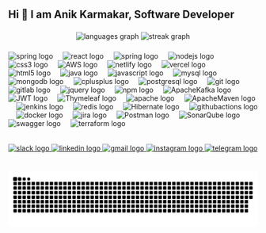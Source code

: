 <h2 align="left">Hi 👋 I am Anik Karmakar, Software Developer</h2>

###

<div align="center">
  <img src="https://github-readme-stats.vercel.app/api/top-langs?username=Anik-Dv&locale=en&hide_title=false&layout=compact&card_width=320&langs_count=5&theme=dracula&hide_border=false" height="150" alt="languages graph"  />
  <img src="https://streak-stats.demolab.com/?user=Anik-Dv&locale=en&mode=daily&theme=dracula&hide_border=false&&card_width=320&border_radius=5" height="150" alt="streak graph"  />
<!-- <img align="right" height="150" src="https://avatars.githubusercontent.com/u/104680177?v=4"  /> -->
</div>

###


###

<div align="left">
  <img src="https://img.shields.io/badge/spring-%236DB33F.svg" height="30" alt="spring logo"  />
  <img width="12" />
  <img src="https://cdn.jsdelivr.net/gh/devicons/devicon/icons/react/react-original.svg" height="30" alt="react logo"  />
  <img width="12" />
  <img src="https://cdn.jsdelivr.net/gh/devicons/devicon/icons/spring/spring-original.svg" height="30" alt="spring logo"  />
  <img width="12" />
  <img src="https://cdn.jsdelivr.net/gh/devicons/devicon/icons/nodejs/nodejs-original.svg" height="30" alt="nodejs logo"  />
  <img width="12" />
  <img src="https://cdn.jsdelivr.net/gh/devicons/devicon/icons/css3/css3-original.svg" height="30" alt="css3 logo"  />
  <img width="12" />
  <img src="https://img.shields.io/badge/AWS-%23FF9900.svg" height="30" alt="AWS logo"  />
  <img width="12" />
  <img src="https://img.shields.io/badge/netlify-%23000000.svg" height="30" alt="netlify logo"  />
  <img width="12" />
  <img src="https://img.shields.io/badge/vercel-%23000000.svg" height="30" alt="vercel logo"  />
  <img width="12" />
  <img src="https://cdn.jsdelivr.net/gh/devicons/devicon/icons/html5/html5-original.svg" height="30" alt="html5 logo"  />
  <img width="12" />
  <img src="https://cdn.jsdelivr.net/gh/devicons/devicon/icons/java/java-original.svg" height="30" alt="java logo"  />
  <img width="12" />
  <img src="https://cdn.jsdelivr.net/gh/devicons/devicon/icons/javascript/javascript-original.svg" height="30" alt="javascript logo"  />
  <img width="12" />
  <img src="https://cdn.jsdelivr.net/gh/devicons/devicon/icons/mysql/mysql-original.svg" height="30" alt="mysql logo"  />
  <img width="12" />
  <img src="https://cdn.jsdelivr.net/gh/devicons/devicon/icons/mongodb/mongodb-original.svg" height="30" alt="mongodb logo"  />
  <img width="12" />
  <img src="https://cdn.jsdelivr.net/gh/devicons/devicon/icons/cplusplus/cplusplus-original.svg" height="30" alt="cplusplus logo"  />
  <img width="12" />
  <img src="https://cdn.jsdelivr.net/gh/devicons/devicon/icons/postgresql/postgresql-original.svg" height="30" alt="postgresql logo"  />
  <img width="12" />
  <img src="https://cdn.jsdelivr.net/gh/devicons/devicon/icons/git/git-original.svg" height="30" alt="git logo"  />
  <img width="12" />
  <img src="https://cdn.jsdelivr.net/gh/devicons/devicon/icons/gitlab/gitlab-original.svg" height="30" alt="gitlab logo"  />
  <img width="12" />
  <img src="https://cdn.jsdelivr.net/gh/devicons/devicon/icons/jquery/jquery-original.svg" height="30" alt="jquery logo"  />
  <img width="12" />
  <img src="https://cdn.jsdelivr.net/gh/devicons/devicon/icons/npm/npm-original-wordmark.svg" height="30" alt="npm logo"  />
  <img width="12" />
  <img src="https://img.shields.io/badge/Apache%20Kafka-000" height="30" alt="ApacheKafka logo"  />
   <img width="12" />
  <img src="https://img.shields.io/badge/JWT-black" height="30" alt="JWT logo"  />
   <img width="12" />
  <img src="https://img.shields.io/badge/Thymeleaf-%23005C0F.svg" height="30" alt="Thymeleaf logo"  />
   <img width="12" />
  <img src="https://img.shields.io/badge/apache-%23D42029.svg" height="30" alt="apache logo"  />
   <img width="12" />
  <img src="https://img.shields.io/badge/Apache%20Maven-C71A36" height="30" alt="ApacheMaven logo"  />
  <img width="12" />
  <img src="https://img.shields.io/badge/jenkins-%232C5263.svg" height="30" alt="jenkins logo"  />
  <img width="12" />
  <img src="https://img.shields.io/badge/redis-%23DD0031.svg" height="30" alt="redis logo"  />
  <img width="12" />
  <img src="https://img.shields.io/badge/Hibernate-59666C" height="30" alt="Hibernate logo"  />
  <img width="12" />
  <img src="https://img.shields.io/badge/github%20actions-%232671E5.svg" height="30" alt="githubactions logo"  />
  <img width="12" />
  <img src="https://img.shields.io/badge/docker-%230db7ed.svg" height="30" alt="docker logo"  />
  <img width="12" />
  <img src="https://img.shields.io/badge/jira-%230A0FFF.svg" height="30" alt="jira logo"  />
  <img width="12" />
  <img src="https://img.shields.io/badge/Postman-FF6C37" height="30" alt="Postman logo"  />
  <img width="12" />
  <img src="https://img.shields.io/badge/SonarQube-black" height="30" alt="SonarQube logo"  />
  <img width="12" />
  <img src="https://img.shields.io/badge/-Swagger-%23Clojure" height="30" alt="swagger logo"  />
  <img width="12" />
  <img src="https://img.shields.io/badge/terraform-%235835CC.svg" height="30" alt="terraform logo"  />  
</div>

 ######
 
<div align="left">
  <a href="https://leetcode.com/u/Anik_Karmokar/" target="_blank">
    <img src="https://img.shields.io/static/v1?message=Leetcode&logo=slack&label=&color=FD9020&logoColor=blac&labelColor=&style=for-the-badge" height="35" alt="slack logo"  />
  </a>
  <a href="https://www.linkedin.com/in/anikkarmokar/" target="_blank">
    <img src="https://img.shields.io/static/v1?message=LinkedIn&logo=linkedin&label=&color=0077B5&logoColor=white&labelColor=&style=for-the-badge" height="35" alt="linkedin logo"  />
  </a>
  <a href="mailto:royanik815@gmail.com" target="_blank">
    <img src="https://img.shields.io/static/v1?message=Gmail&logo=gmail&label=&color=D14836&logoColor=white&labelColor=&style=for-the-badge" height="35" alt="gmail logo"  />
  </a>
<!--   <a href="https://www.instagram.com/ealaichiii/?igsh=MWttdnBiYWJoNnQzMQ" target="_blank">
    <img src="https://img.shields.io/static/v1?message=Instagram&logo=instagram&label=&color=E4405F&logoColor=white&labelColor=&style=for-the-badge" height="35" alt="instagram logo"  />
  </a> -->
    <a href="#" target="_blank">
    <img src="https://img.shields.io/static/v1?message=Instagram&logo=instagram&label=&color=E4405F&logoColor=white&labelColor=&style=for-the-badge" height="35" alt="instagram logo"  />
  </a>
  <a href="#" target="_blank">
    <img src="https://img.shields.io/static/v1?message=Telegram&logo=telegram&label=&color=2CA5E0&logoColor=white&labelColor=&style=for-the-badge" height="35" alt="telegram logo"  />
  </a>
</div>

###

<br clear="both">

<img src="https://raw.githubusercontent.com/Code-Mars/Code-Mars/output/snake.svg" alt="Snake animation" />

###
